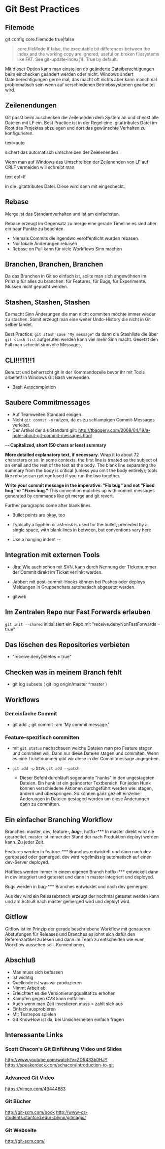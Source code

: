 # Git Best Practices

## Filemode

git config core.filemode true|false

> core.fileMode
	If false, the executable bit differences between the index and the
	working copy are ignored; useful on broken filesystems like FAT.
	See git-update-index(1). True by default.

Mit dieser Option kann man einstellen ob geänderte Dateiberechtigungen beim einchecken geändert werden oder nicht. Windows ändert Dateiberechtigungen gerne mal, das macht oft nichts aber kann manchmal problematisch sein wenn auf verschiedenen Betriebssystemen gearbeitet wird.

## Zeilenendungen

Git passt beim auschecken die Zeilenenden dem System an und checkt alle Dateien mit LF ein.
Best Practice ist in der Regel eine .gitattributes Datei im Root des Projektes abzulegen und dort das gewünschte Verhalten zu konfigurieren.

text=auto

sichert das automatisch umschreiben der Zeielenenden.

Wenn man auf Windows das Umschreiben der Zeilenenden von LF auf CRLF vermeiden will schreibt man

text eol=lf

in die .gitattributes Datei. Diese wird dann mit eingecheckt.

## Rebase

Merge ist das Standardverhalten und ist am einfachsten.

Rebase erzeugt im Gegensatz zu merge eine gerade Timeline es sind aber ein paar Punkte zu beachten.

* Niemals Commits die irgendwo veröffentlicht wurden rebasen.
* Nur lokale Änderungen rebasen
* Rebase on Pull kann für viele Workflows Sinn machen

## Branchen, Branchen, Branchen

Da das Branchen in Git so einfach ist, sollte man sich angewöhnen im Prinzip für alles zu branchen: für Features, für Bugs, für Experimente. Müssen nicht gepusht werden.

## Stashen, Stashen, Stashen

Es macht Sinn Änderungen die man nicht commiten möchte immer wieder zu stashen. Somit erzeugt man eine weiter Undo-History die nicht in Git selber landet.

Best Practice: `git stash save "My message"` da dann die Stashliste die über `git stash list` aufgerufen werden kann viel mehr Sinn macht. Gesetzt den Fall man schreibt sinnvolle Messages.

## CLI!!!11!!1

Benutzt und beherrscht git in der Kommandozeile bevor ihr mit Tools arbeitet!
In Windows Git Bash verwenden.

* Bash Autocompletion

## Saubere Commitmessages

* Auf Teamweiten Standard einigen
* Nicht `git commit -m` nutzen, da es zu schlampigen Commit-Messages verleitet.
* Der Artikel der als Standard gilt: http://tbaggery.com/2008/04/19/a-note-about-git-commit-messages.html

--
**Capitalized, short (50 chars or less) summary**

**More detailed explanatory text, if necessary.**  Wrap it to about 72
characters or so.  In some contexts, the first line is treated as the
subject of an email and the rest of the text as the body.  The blank
line separating the summary from the body is critical (unless you omit
the body entirely); tools like rebase can get confused if you run the
two together.

**Write your commit message in the imperative: "Fix bug" and not "Fixed bug"
or "Fixes bug."**  This convention matches up with commit messages generated
by commands like git merge and git revert.

Further paragraphs come after blank lines.

- Bullet points are okay, too

- Typically a hyphen or asterisk is used for the bullet, preceded by a
  single space, with blank lines in between, but conventions vary here

- Use a hanging indent
--

## Integration mit externen Tools

* Jira: Wie auch schon mit SVN, kann durch Nennung der Ticketnummer der Commit direkt im Ticket verlinkt werden.

* Jabber: mit post-commit-Hooks können bei Pushes oder deploys Meldungen in Gruppenchats automatisch abgesetzt werden.

* gitweb

## Im Zentralen Repo nur Fast Forwards erlauben

`git init --shared` initialisiert ein Repo mit "receive.denyNonFastForwards = true"

## Das löschen des Repositories verbieten

* "receive.denyDeletes = true"

## Checken was in meinem Branch fehlt

* git log subsets ( git log origin/master ^master )

## Workflows

### Der einfache Commit

* git add .; git commit -am 'My commit message.'

### Feature-spezifisch committen

* mit `git status` nachschauen welche Dateien man pro Feature stagen und commiten will. Dann nur diese Dateien stagen und commiten. Wenn es eine Ticketnummer gibt wir diese in der Commitmessage angegeben.

* `git add -p` bzw. `git add --patch`
   * Dieser Befehl durchläuft sogenannte "hunks" in den ungestageten Dateien. Ein hunk ist ein geänderter Textbereich. Für jeden Hunk können verschiedene Aktionen durchgeführt werden wie: stagen, ändern und überspringen. So können ganz gezielt einzelne Änderungen in Dateien gestaged werden um diese Änderungen dann zu committen.

## Ein einfacher Branching Workflow

Branches: master, dev, feature-***, bug-***, hotfix-***
In master direkt wird nie gearbeitet. master ist immer der Stand der nach Produktion deployt werden kann. Zu jeder Zeit.

Features werden in feature-*** Branches entwickelt und dann nach dev gerebased oder gemerged. dev wird regelmässig automatisch auf einen dev-Server deployed.

Hotfixes werden immer in einem eigenen Branch hotfix-*** entwickelt dann in dev integriert und getestet und dann in master integriert und deployed.

Bugs werden in bug-*** Branches entwicklet und nach dev gemerged.

Aus dev wird ein Releasebranch erzeugt der nochmal getestet werden kann und am Schluß nach master gemerged wird und deployt wird.

## Gitflow

Gitflow ist im Prinzip der gerade beschriebene Workflow mit genaueren Abstufungen für Releases und Branches es lohnt sich dafür den Referenzartikel zu lesen und dann im Team zu entscheiden wie euer Workflow aussehen soll. Konventionen.

## Abschluß

* Man muss sich befassen
* Ist wichtig
* Quellcode ist was wir produzieren
* Nimmt Arbeit ab
* Erleichtert es die Versionierungqualität zu erhöhen
* Kämpfen gegen CVS kann entfallen
* Auch wenn man Zeit investieren muss > zahlt sich aus
* Einfach ausprobieren
* Mit Testrepos spielen
* Git KnowHow ist da, bei Unsicherheiten einfach fragen

## Interessante Links
### Scott Chacon's Git Einführung Video und Slides
http://www.youtube.com/watch?v=ZDR433b0HJY
https://speakerdeck.com/schacon/introduction-to-git

### Advanced Git Video
https://vimeo.com/49444883

### Git Bücher
http://git-scm.com/book
http://www-cs-students.stanford.edu/~blynn/gitmagic/

### Git Webseite
http://git-scm.com/

